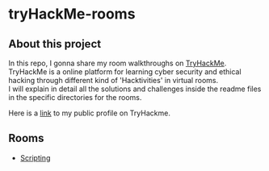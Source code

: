 # tryHackMe-rooms

## About this project

In this repo, I gonna share my room walkthroughs on [TryHackMe](https://tryhackme.com/). <br>
TryHackMe is a online platform for learning cyber security and ethical hacking through different kind of 'Hacktivities' in virtual rooms. <br>
I will explain in detail all the solutions and challenges inside the readme files in the specific directories for the rooms.

Here is a [link](https://tryhackme.com/p/yoto) to my public profile on TryHackme.

## Rooms

* [Scripting](https://github.com/iljaSL/tryHackMe-rooms/tree/main/Scripting)
